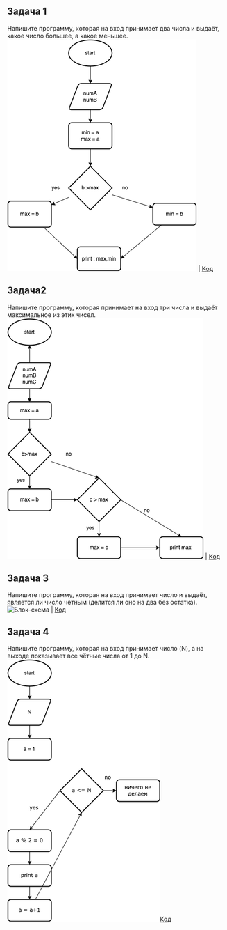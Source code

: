## Задача 1
Напишите программу, которая на вход принимает два числа и выдаёт, какое число большее, а какое меньшее.
![Блок-схема](hw1/blok1.drawio.png) | [Код](hw1/Program.cs)

## Задача2 
Напишите программу, которая принимает на вход три числа и выдаёт максимальное из этих чисел.
![Блок-схема](hw2/blok2.drawio.png) | [Код](hw2/Program.cs)

## Задача 3
Напишите программу, которая на вход принимает число и выдаёт, является ли число чётным (делится ли оно на два без остатка).
![Блок-схема](hw3/) | [Код](hw3/Program.cs)

## Задача 4
Напишите программу, которая на вход принимает число (N), а на выходе показывает все чётные числа от 1 до N.
![Блок-схема](hw4/blor4.drawio.png)[Код](hw4/Program.cs)

